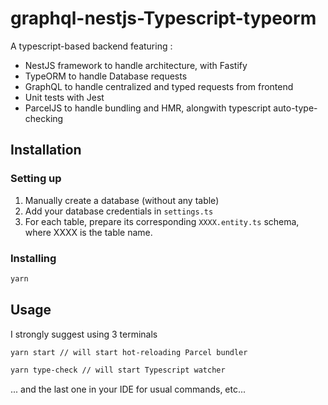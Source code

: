 # graphql-nestjs-Typescript-typeorm

A typescript-based backend featuring :

- NestJS framework to handle architecture, with Fastify
- TypeORM to handle Database requests
- GraphQL to handle centralized and typed requests from frontend
- Unit tests with Jest
- ParcelJS to handle bundling and HMR, alongwith typescript auto-type-checking

## Installation

### Setting up

1.  Manually create a database (without any table)
2.  Add your database credentials in `settings.ts`
3.  For each table, prepare its corresponding `XXXX.entity.ts` schema, where XXXX is the table name.

### Installing

```sh
yarn
```

## Usage

I strongly suggest using 3 terminals

```sh
yarn start // will start hot-reloading Parcel bundler
```

```sh
yarn type-check // will start Typescript watcher
```

... and the last one in your IDE for usual commands, etc...
